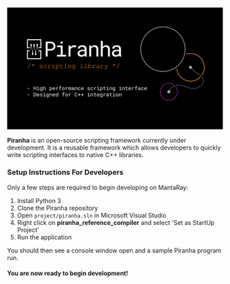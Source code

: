 ![Alt text](docs/public/banner_v2.png?raw=true)


**Piranha** is an open-source scripting framework currently under development. It is a reusable framework which allows developers to quickly write scripting interfaces to native C++ libraries.
 
### Setup Instructions For Developers

Only a few steps are required to begin developing on MantaRay:
1. Install Python 3
2. Clone the Piranha repository
3. Open ```project/piranha.sln``` in Microsoft Visual Studio
4. Right click on **piranha_reference_compiler** and select 'Set as StartUp Project'
5. Run the application

You should then see a console window open and a sample Piranha program run.

#### You are now ready to begin development!
